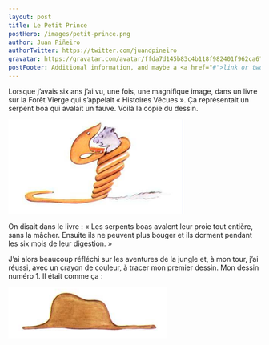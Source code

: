 ```yaml
---
layout: post
title: Le Petit Prince
postHero: /images/petit-prince.png
author: Juan Piñeiro
authorTwitter: https://twitter.com/juandpineiro
gravatar: https://gravatar.com/avatar/ffda7d145b83c4b118f982401f962ca6?s=150
postFooter: Additional information, and maybe a <a href="#">link or two</a>
---
```


Lorsque j’avais six ans j’ai vu, une fois, une magnifique image, dans un livre sur la Forêt Vierge qui s’appelait « Histoires Vécues ». Ça représentait un serpent boa qui avalait un fauve. Voilà la copie du dessin.

<img class="pull-left" src="/images/boa.png"
     alt="boa">

On disait dans le livre : « Les serpents boas avalent leur proie tout entière, sans la mâcher. Ensuite ils ne peuvent plus bouger et ils dorment pendant les six mois de leur digestion. »

J’ai alors beaucoup réfléchi sur les aventures de la jungle et, à mon tour, j’ai réussi, avec un crayon de couleur, à tracer mon premier dessin. Mon dessin numéro 1. Il était comme ça :

<img class="pull-left" src="/images/boa-elephant.png"
     alt="boa">